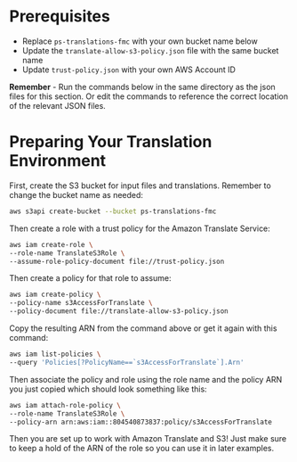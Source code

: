 # Prerequisites

- Replace `ps-translations-fmc` with your own bucket name below
- Update the `translate-allow-s3-policy.json` file with the same bucket name
- Update `trust-policy.json` with your own AWS Account ID

**Remember** - Run the commands below in the same directory as the json files for this section. Or edit the commands to reference the correct location of the relevant JSON files.

# Preparing Your Translation Environment

First, create the S3 bucket for input files and translations. Remember to change the bucket name as needed:

```bash
aws s3api create-bucket --bucket ps-translations-fmc
```

Then create a role with a trust policy for the Amazon Translate Service:

```bash
aws iam create-role \
--role-name TranslateS3Role \
--assume-role-policy-document file://trust-policy.json
```

Then create a policy for that role to assume:

```bash
aws iam create-policy \
--policy-name s3AccessForTranslate \
--policy-document file://translate-allow-s3-policy.json
```

Copy the resulting ARN from the command above or get it again with this command:

```bash
aws iam list-policies \
--query 'Policies[?PolicyName==`s3AccessForTranslate`].Arn'
```

Then associate the policy and role using the role name and the policy ARN you just copied which should look something like this:

```bash
aws iam attach-role-policy \
--role-name TranslateS3Role \
--policy-arn arn:aws:iam::804540873837:policy/s3AccessForTranslate
```

Then you are set up to work with Amazon Translate and S3! Just make sure to keep a hold of the ARN of the role so you can use it in later examples.
